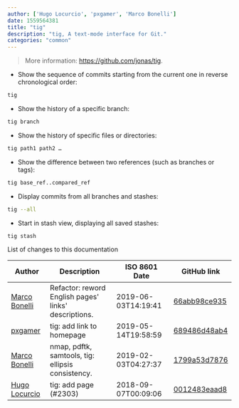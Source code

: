 ```yaml
---
author: ['Hugo Locurcio', 'pxgamer', 'Marco Bonelli']
date: 1559564381
title: "tig"
description: "tig, A text-mode interface for Git."
categories: "common"
---
```

> More information: <https://github.com/jonas/tig>.

- Show the sequence of commits starting from the current one in reverse chronological order:

```bash
tig
```

- Show the history of a specific branch:

```bash
tig branch
```

- Show the history of specific files or directories:

```bash
tig path1 path2 …
```

- Show the difference between two references (such as branches or tags):

```bash
tig base_ref..compared_ref
```

- Display commits from all branches and stashes:

```bash
tig --all
```

- Start in stash view, displaying all saved stashes:

```bash
tig stash
```
List of changes to this documentation


Author | Description | ISO 8601 Date | GitHub link
------|-----|-----|-----
[Marco Bonelli](mailto:marco@mebeim.net) | Refactor: reword English pages' links' descriptions. | 2019-06-03T14:19:41 | [66abb98ce935](https://github.com/tldr-pages/tldr/commit/66abb98ce935c0f4516bf30c4d6da72180d5a3ab)
[pxgamer](mailto:owzie123@gmail.com) | tig: add link to homepage | 2019-05-14T19:58:59 | [689486d48ab4](https://github.com/tldr-pages/tldr/commit/689486d48ab4835277fc246833ebad6da8a03aa1)
[Marco Bonelli](mailto:mb5.marcob@gmail.com) | nmap, pdftk, samtools, tig: ellipsis consistency. | 2019-02-03T04:27:37 | [1799a53d7876](https://github.com/tldr-pages/tldr/commit/1799a53d7876f1abb9ddcd1eb33cd2ca6df745ca)
[Hugo Locurcio](mailto:hugo.locurcio@hugo.pro) | tig: add page (#2303) | 2018-09-07T00:09:06 | [0012483eaad8](https://github.com/tldr-pages/tldr/commit/0012483eaad8430ac8fac74a62b9e382733501b8)

